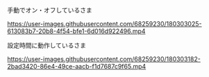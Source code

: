 手動でオン・オフしているさま

https://user-images.githubusercontent.com/68259230/180303025-613083b7-20b8-4f54-bfe1-6d016d922496.mp4

設定時間に動作しているさま

https://user-images.githubusercontent.com/68259230/180303182-2bad3420-86e4-49ce-aacb-f1d7687c9f65.mp4

